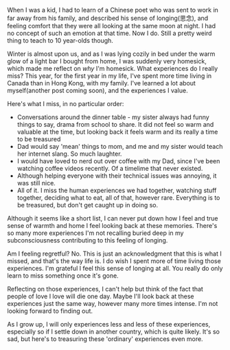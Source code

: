 When I was a kid, I had to learn of a Chinese poet who was sent to work in far away from his family, and described his sense of longing(思念), and feeling comfort that they were all looking at the same moon at night. I had no concept of such an emotion at that time. Now I do. Still a pretty weird thing to teach to 10 year-olds though.

Winter is almost upon us, and as I was lying cozily in bed under the warm glow of a light bar I bought from home, I was suddenly very homesick, which made me reflect on *why* I'm homesick. What experiences do I really miss? This year, for the first year in my life, I've spent more time living in Canada than in Hong Kong, with my family. I've learned a lot about myself(another post coming soon), and the experiences I value.

Here's what I miss, in no particular order:

- Conversations around the dinner table - my sister always had funny things to say, drama from school to share. It did not feel so warm and valuable at the time, but looking back it feels warm and its really a time to be treasured
- Dad would say 'mean' things to mom, and me and my sister would teach her internet slang. So much laughter.
- I would have loved to nerd out over coffee with my Dad, since I've been watching coffee videos recently. Of a timelime that never existed.
- Although helping everyone with their technical issues was annoying, it was still nice.
- All of it. I miss the human experiences we had together, watching stuff together, deciding what to eat, all of that, however rare. Everything is to be treasured, but don't get caught up in doing so.

Although it seems like a short list, I can never put down how I feel and true sense of warmth and home I feel looking back at these memories. There's so many more experiences I'm not recalling buried deep in my subconsciousness contributing to this feeling of longing.

Am I feeling regretful? No. This is just an acknowledgment that this is what I missed, and that's the way life is. I do wish I spent more of time living those experiences. I'm grateful I feel this sense of longing at all. You really do only learn to miss something once it's gone.

Reflecting on those experiences, I can't help but think of the fact that people of love I love will die one day. Maybe I'll look back at these experiences just the same way, however many more times intense. I'm not looking forward to finding out.

As I grow up, I will only experiences less and less of these experiences, especially so if I settle down in another country, which is quite likely. It's so sad, but here's to treasuring these 'ordinary' experiences even more.

